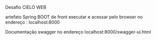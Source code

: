 Desafio CIELO WEB

artefato Spring BOOT de front 
executar e acessar pelo browser no endereço : localhost:8000

Documentação swagger no endereço localhost:8000/swagger-ui.html